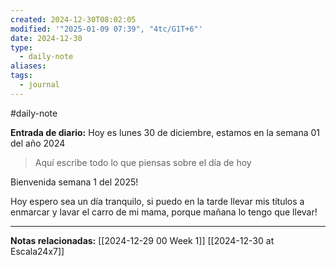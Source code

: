 ```yaml
---
created: 2024-12-30T08:02:05
modified: '"2025-01-09 07:39", "4tc/G1T+6"'
date: 2024-12-30
type:
  - daily-note
aliases: 
tags:
  - journal
---
```

#daily-note 

**Entrada de diario:** 
Hoy es lunes 30 de diciembre, estamos en la semana 01 del año 2024

> Aquí escribe todo lo que piensas sobre el día de hoy

Bienvenida semana 1 del 2025! 

Hoy espero sea un día tranquilo, si puedo en la tarde llevar mis títulos a enmarcar y lavar el carro de mi mama, porque mañana lo tengo que llevar!

----
**Notas relacionadas:**
[[2024-12-29 00 Week 1]]
[[2024-12-30 at Escala24x7]]





